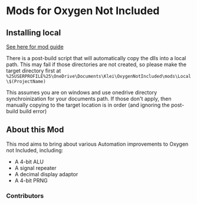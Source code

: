 # Mods for Oxygen Not Included

## Installing local

[See here for mod guide](https://github.com/Cairath/Oxygen-Not-Included-Modding/wiki/Introduction#your-first-mod)

There is a post-build script that will automatically copy the dlls into a local path.  This may fail if those directories are not created, so please make the target directory first at `%25USERPROFILE%25\OneDrive\Documents\Klei\OxygenNotIncluded\mods\Local\$(ProjectName)`

This assumes you are on windows and use onedrive directory synchroinization for your documents path.  If those don't apply, then manually copying to the target location is in order (and ignoring the post-build build error)

## About this Mod

This mod aims to bring about various Automation improvements to Oxygen not Included, including:

 - A 4-bit ALU
 - A signal repeater
 - A decimal display adaptor
 - A 4-bit PRNG

### Contributors

<!-- readme: contributors -start -->
<!-- readme: contributors -end -->
